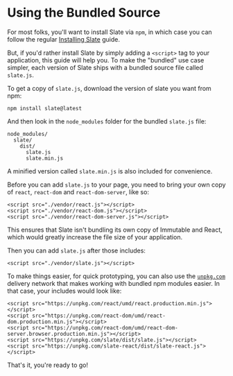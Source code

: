 # Using the Bundled Source

For most folks, you'll want to install Slate via `npm`, in which case you can follow the regular [Installing Slate](https://github.com/horacioh/slate/tree/fd0c3a1b7ba4f1798c0daf51386ea6ce5314976b/docs/walkthroughs/installing-slate.md) guide.

But, if you'd rather install Slate by simply adding a `<script>` tag to your application, this guide will help you. To make the "bundled" use case simpler, each version of Slate ships with a bundled source file called `slate.js`.

To get a copy of `slate.js`, download the version of slate you want from npm:

```text
npm install slate@latest
```

And then look in the `node_modules` folder for the bundled `slate.js` file:

```text
node_modules/
  slate/
    dist/
      slate.js
      slate.min.js
```

A minified version called `slate.min.js` is also included for convenience.

Before you can add `slate.js` to your page, you need to bring your own copy of `react`, `react-dom` and `react-dom-server`, like so:

```markup
<script src="./vendor/react.js"></script>
<script src="./vendor/react-dom.js"></script>
<script src="./vendor/react-dom-server.js"></script>
```

This ensures that Slate isn't bundling its own copy of Immutable and React, which would greatly increase the file size of your application.

Then you can add `slate.js` after those includes:

```markup
<script src="./vendor/slate.js"></script>
```

To make things easier, for quick prototyping, you can also use the [`unpkg.com`](https://unpkg.com/#/) delivery network that makes working with bundled npm modules easier. In that case, your includes would look like:

```markup
<script src="https://unpkg.com/react/umd/react.production.min.js"></script>
<script src="https://unpkg.com/react-dom/umd/react-dom.production.min.js"></script>
<script src="https://unpkg.com/react-dom/umd/react-dom-server.browser.production.min.js"></script>
<script src="https://unpkg.com/slate/dist/slate.js"></script>
<script src="https://unpkg.com/slate-react/dist/slate-react.js"></script>
```

That's it, you're ready to go!

